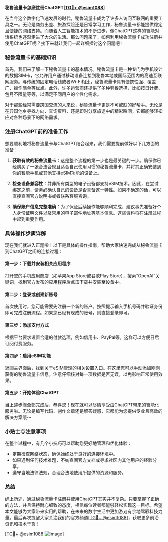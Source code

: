 **秘魯流量卡怎麽註冊ChatGPT[[TG💪+ @esim1088](https://t.me/s/esim1088)]**

在当今这个数字化飞速发展的时代，秘魯流量卡成为了许多人访问互联网的重要工具之一。无论是商务出差、旅游探险还是日常学习工作，秘魯流量卡都能提供稳定且便捷的网络支持。而随着人工智能技术的不断进步，像ChatGPT这样的智能对话系统也逐渐走进了大众的生活。那么问题来了，如何利用秘魯流量卡成功注册并使用ChatGPT呢？接下来就让我们一起详细探讨这个问题吧！

### 秘魯流量卡的基础知识

首先，我们来了解一下秘魯流量卡的基本情况。秘魯流量卡是一种专门为手机设计的数据SIM卡，它允许用户通过移动设备连接到秘魯本地或国际范围内的高速互联网服务。与传统的固定电话线或者Wi-Fi相比，秘魯流量卡具有便携性强、覆盖广、操作简单等优点。此外，许多运营商还提供了多种套餐选择，比如按日计费、包月不限量等等，以满足不同用户的个性化需求。

对于那些经常需要跨国交流的人来说，秘魯流量卡更是不可或缺的好帮手。无论是在异国他乡寻找方向、查询资料，还是即时分享旅途中的精彩瞬间，它都能够轻松应对各种场景下的网络需求。

### 注册ChatGPT前的准备工作

想要顺利地将秘魯流量卡与ChatGPT结合起来，我们需要提前做好以下几方面的准备：

1. **获取有效的秘魯流量卡**：这是整个流程的第一步也是最关键的一步。确保你已经购买了一张合法合规且适合自己使用习惯的秘魯流量卡，并将其正确安装到你的智能手机或其他支持eSIM功能的设备上。

2. **检查设备兼容性**：并非所有类型的电子设备都支持eSIM技术。因此，在尝试绑定之前，请务必确认自己的设备是否具备这一特性。如果不确定的话，可以直接查阅官方说明书或者联系客服咨询。

3. **确保账户信息完整准确**：为了保证后续操作能够顺利完成，建议事先准备好个人身份证明文件以及常用的电子邮件地址等基本信息。这些资料将在注册过程中起到重要作用。

### 具体操作步骤详解

现在我们就进入正题啦！以下是具体的操作指南，帮助大家快速完成从秘魯流量卡到ChatGPT之间的连接过程：

#### 第一步：下载并安装相关应用程序
打开您的手机应用商店（如苹果App Store或谷歌Play Store），搜索“OpenAI”关键词，找到官方发布的应用程序后点击下载并安装至设备中。

#### 第二步：登录或创建新账号
首次使用时，您可能需要先注册一个新的账户。按照提示输入手机号码并验证身份即可完成注册流程。如果您已经有现成的账号，则直接登录即可。

#### 第三步：添加支付方式
根据平台要求设置合适的付款选项，例如信用卡、PayPal等。这样可以方便日后订阅付费服务。

#### 第四步：启用eSIM功能
返回主界面后，找到关于eSIM管理的相关设置入口。在这里您可以手动添加刚刚获得的秘魯流量卡信息。注意仔细核对每一项数据是否无误，以免影响正常使用效果。

#### 第五步：开始体验ChatGPT
当上述步骤全部完成后，恭喜您！现在就可以尽情享受由ChatGPT带来的智能化服务啦。无论是编写代码、创作文章还是解答疑惑，它都能为您提供专业且高效的解决方案哦～

### 小贴士与注意事项

在整个过程中，有几个小技巧可以帮助您更好地管理和优化体验：

- 定期检查网络状态，确保始终处于良好的连接环境中。
- 如果遇到任何技术难题，不妨查阅官方文档或寻求社区内其他用户的经验分享。
- 遵守当地法律法规，合理合法地使用所提供的资源和服务。

### 总结

综上所述，通过秘魯流量卡注册并使用ChatGPT其实并不复杂。只要掌握了正确的方法，并且保持耐心细致的态度，相信每位读者都能够轻松实现这一目标。希望本文能够为大家带来实用的帮助，在未来的数字生活中更加游刃有余地驾驭科技力量。最后再次提醒大家关注我们的官方频道[[TG💪+ @esim1088](https://t.me/s/esim1088)]，获取更多前沿资讯和技术干货！

[[TG💪+ @esim1088](https://t.me/s/esim1088) ![Image](https://i.postimg.cc/4NQfJmqS/Snipaste-2025-05-13-00-14-12.png)]